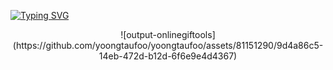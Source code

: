 [![Typing SVG](https://readme-typing-svg.demolab.com?font=Fira+Code&weight=900&size=30&pause=1000&color=FFFFFF&background=4C839A00&center=true&vCenter=true&random=false&width=900&lines=%E3%81%93%E3%82%93%E3%81%AB%E3%81%A1%E3%81%AF)](https://git.io/typing-svg)

<p align="center">
  ![output-onlinegiftools](https://github.com/yoongtaufoo/yoongtaufoo/assets/81151290/9d4a86c5-14eb-472d-b12d-6f6e9e4d4367)
</p>


<!--
**yoongtaufoo/yoongtaufoo** is a ✨ _special_ ✨ repository because its `README.md` (this file) appears on your GitHub profile.

Here are some ideas to get you started:

- 🔭 I’m currently working on ...
- 🌱 I’m currently learning ...
- 👯 I’m looking to collaborate on ...
- 🤔 I’m looking for help with ...
- 💬 Ask me about ...
- 📫 How to reach me: ...
- 😄 Pronouns: ...
- ⚡ Fun fact: ...
-->
